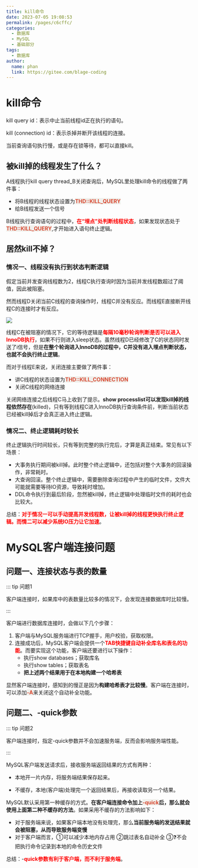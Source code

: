```yaml
---
title: kill命令
date: 2023-07-05 19:08:53
permalink: /pages/c6cffc/
categories:
  - 数据库
  - MySQL
  - 基础部分
tags:
  - 数据库
author: 
  name: phan
  link: https://gitee.com/blage-coding
---
```

# kill命令

kill query id：表示中止当前线程id正在执行的语句。

kill (connection) id：表示杀掉并断开该线程的连接。

当前查询语句执行慢，或是存在锁等待，都可以直接kill。

## 被kill掉的线程发生了什么？

A线程执行kill query thread_B关闭查询后，MySQL里处理kill命令的线程做了两件事：

- 将B线程的线程状态设置为<font style="background: rgb(240, 240, 236)" color="#d94a33">**THD::KILL_QUERY**</font>
- 给B线程发送一个信号

B线程执行查询语句的过程中，<font color="red">**在“埋点”处判断线程状态**</font>，如果发现状态处于<font style="background: rgb(240, 240, 236)" color="#d94a33">**THD::KILL_QUERY**</font>,才开始进入语句终止逻辑。

## 居然kill不掉？

### 情况一、线程没有执行到状态判断逻辑

假定当前并发查询线程数为2，线程C执行查询时因为当前并发线程数超过了阈值，因此被阻塞。

然而线程D关闭当前C线程的查询操作时，线程C并没有反应。而线程E直接断开线程C的连接时才有反应。

![](https://cdn.staticaly.com/gh/blage-coding/picx-images-hosting@master/20230705/image.1m0c88my7dts.webp)

线程C在被阻塞的情况下，它的等待逻辑是<font color="red">**每隔10毫秒轮询判断是否可以进入InnoDB执行**</font>，如果不行则进入sleep状态。虽然线程D已经修改了C的状态同时发送了i信号，但是**在整个轮询进入InnoDB的过程中，C并没有进入埋点判断状态，也就不会执行终止逻辑**。

而对于线程E来说，关闭连接主要做了两件事：

- 讲C线程的状态设置为<font style="background: rgb(240, 240, 236)" color="#d94a33">**THD::KILL_CONNECTION**</font>
- 关闭C线程的网络连接

关闭网络连接之后线程C马上收到了提示。**show processlist可以发现kill掉的线程依然存在**(killed)，只有等到线程C进入InnoDB执行查询条件前，判断当前状态已经被kill掉后才会真正进入终止逻辑。

### 情况二、终止逻辑耗时较长

终止逻辑执行时间较长，只有等到完整的执行完后，才算是真正结束。常见有以下场景：

- 大事务执行期间被kill掉。此时整个终止逻辑中，还包括对整个大事务的回滚操作，非常耗时。
- 大查询回滚。整个终止逻辑中，需要删除查询过程中产生的临时文件，文件大可能就需要等待IO资源，导致耗时增加。
- DDL命令执行到最后阶段，忽然被kill掉，终止逻辑中处理临时文件的耗时也会比较大。

总结：<font color="red">**对于情况一可以手动提高并发线程数，让被kill掉的线程更快执行终止逻辑。而情二可以减少系统IO压力让它加速**</font>。

# MySQL客户端连接问题

## 问题一、连接状态与表的数量

::: tip 问题1

客户端连接时，如果库中的表数量比较多的情况下，会发现连接数据库时比较慢。

:::

客户端进行数据库连接时，会做以下几个步骤：

1. 客户端与MySQL服务端进行TCP握手，用户校验，获取权限。
2. 连接成功后，MySQL客户端会提供一个<font color="red">**TAB快捷键自动补全库名和表名的功能**</font>。而要实现这个功能，客户端还要进行以下操作：
   - 执行show databases；获取库名
   - 执行show tables；获取表名
   - **把上述两个结果用于在本地构建一个哈希表**

显然客户端连接时，感知到的慢正是因为**构建哈希表才比较慢**。客户端在连接时，可以添加<font style="background: rgb(240, 240, 236)" color="#d94a33">**-A**</font>来关闭这个自动补全功能。

## 问题二、-quick参数

::: tip 问题2

客户端连接时，指定-quick参数并不会加速服务端，反而会影响服务端性能。

:::

MySQL客户端发送请求后，接收服务端返回结果的方式有两种：

- 本地开一片内存，将服务端结果保存起来。

- 不缓存，本地(客户端)处理完一个返回结果后，再接收读取另一个结果。

MySQL默认采用第一种缓存的方式。**在客户端连接命令加上<font style="background: rgb(240, 240, 236)" color="#d94a33">-quick</font>后，那么就会使用上面第二种不缓存的方法**。如果采用不缓存的方法影响如下：

- 对于服务端来说，如果客户端本地没有处理完，那么**当前服务端的发送结果就会被阻塞，从而导致服务端变慢**
- 对于客户端而言，①可以减少本地内存占用 ②跳过表名自动补全 ③❓不会把执行命令记录到本地的命令历史文件

总结：-<font color="red">**quick参数有利于客户端，而不利于服务端**</font>。